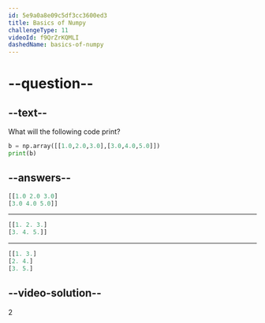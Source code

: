 ```yaml
---
id: 5e9a0a8e09c5df3cc3600ed3
title: Basics of Numpy
challengeType: 11
videoId: f9QrZrKQMLI
dashedName: basics-of-numpy
---
```


# --question--

## --text--

What will the following code print?

```python
b = np.array([[1.0,2.0,3.0],[3.0,4.0,5.0]])
print(b)
```

## --answers--

```python
[[1.0 2.0 3.0]
[3.0 4.0 5.0]]
```

---

```python
[[1. 2. 3.]
[3. 4. 5.]]
```

---

```python
[[1. 3.]
[2. 4.]
[3. 5.]
```

## --video-solution--

2

